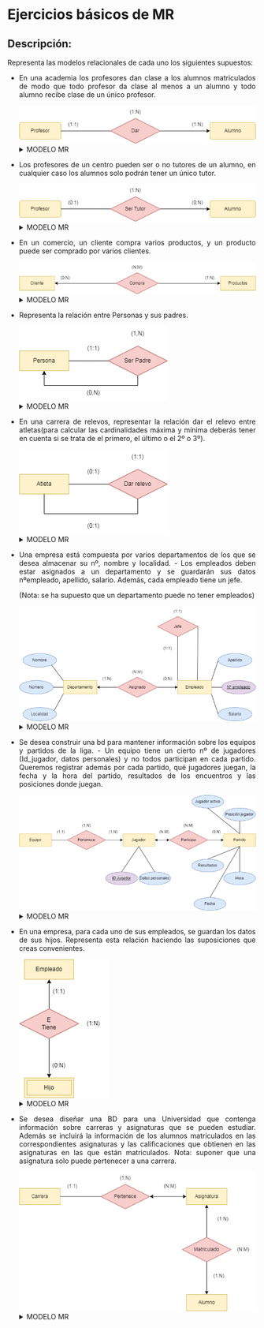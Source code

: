 <div align="justify">

# Ejercicios básicos de MR
## Descripción:
Representa las modelos relacionales de cada uno los siguientes supuestos:

- En una academia los profesores dan clase a los alumnos matriculados de modo que todo profesor da clase al menos a un alumno y todo alumno recibe clase de un único profesor.

    <img src="https://github.com/samugd17/base-datos-bae-/blob/main/TAREAS/Tarea2/IM%C3%81GENES/E_R-E_R%20N%C2%BA1.drawio.png">
    </br>
    
  <details>
        <summary>MODELO MR</summary>
    </br>
    <img src="https://github.com/samugd17/base-datos-bae-/blob/main/TAREAS/Tarea7/IMG/MR1.drawio.png">
    </br>

  </details>     


- Los profesores de un centro pueden ser o no tutores de un alumno, en cualquier caso los alumnos solo podrán tener un único tutor.

  <img src="https://github.com/samugd17/base-datos-bae-/blob/main/TAREAS/Tarea2/IM%C3%81GENES/E_R-E_R%20N%C2%BA2.drawio.png">
  </br>

  <details>
      <summary>MODELO MR</summary>
  </br>
  <img src="https://github.com/samugd17/base-datos-bae-/blob/main/TAREAS/Tarea7/IMG/MR2.drawio.png">
  </br>

  </details>

- En un comercio, un cliente compra varios productos, y un producto puede ser comprado por varios clientes.
  
  <img src="https://github.com/samugd17/base-datos-bae-/blob/main/TAREAS/Tarea2/IM%C3%81GENES/E_R-E_R%20N%C2%BA3.drawio.png">
  </br>

  <details>
        <summary>MODELO MR</summary>
    </br>
    <img src="https://github.com/samugd17/base-datos-bae-/blob/main/TAREAS/Tarea7/IMG/MR3.drawio.png">
    </br>

  </details>
- Representa la relación entre Personas y sus padres.

    <img src="https://github.com/samugd17/base-datos-bae-/blob/main/TAREAS/Tarea2/IM%C3%81GENES/E_R-E_R%20N%C2%BA4.drawio.png">
  </br>

  <details>
        <summary>MODELO MR</summary>
    </br>
    <img src="https://github.com/samugd17/base-datos-bae-/blob/main/TAREAS/Tarea7/IMG/MR4.drawio.png">
    </br>

  </details>

- En una carrera de relevos, representar la relación dar el relevo entre atletas(para calcular las cardinalidades máxima y mínima deberás tener en cuenta si se trata de el primero, el último o el 2º o 3º).

  <img src="https://github.com/samugd17/base-datos-bae-/blob/main/TAREAS/Tarea2/IM%C3%81GENES/E_R-E_R%20N%C2%BA5.drawio.png">
  </br>
  
  <details>
      <summary>MODELO MR</summary>
  </br>
  <img src="">
  </br>

</details>

- Una empresa está compuesta por varios departamentos de los que se desea almacenar su nº, nombre y localidad. - Los empleados deben estar asignados a un departamento y se guardarán sus datos nºempleado, apellido, salario. Además, cada empleado tiene un jefe.

  (Nota: se ha supuesto que un departamento puede no tener empleados)
 
  <img src="https://github.com/samugd17/base-datos-bae-/blob/main/TAREAS/Tarea2/IM%C3%81GENES/E_R-E_R%20N%C2%BA6.drawio.png">
  </br>

    <details>
          <summary>MODELO MR</summary>
      </br>
      <img src="">
      </br>

    </details>

- Se desea construir una bd para mantener información sobre los equipos y partidos de la liga. - Un equipo tiene un cierto nº de jugadores (Id_jugador, datos personales) y no todos participan en cada partido. Queremos registrar además por cada partido, qué jugadores juegan, la fecha y la hora del partido, resultados de los encuentros y las posiciones donde juegan.

  <img src="https://github.com/samugd17/base-datos-bae-/blob/main/TAREAS/Tarea2/IM%C3%81GENES/E_R-E_R%20N%C2%BA7.drawio.png">
  </br>

  <details>
        <summary>MODELO MR</summary>
    </br>
    <img src="">
    </br>

  </details>
  
- En una empresa, para cada uno de sus empleados, se guardan los datos de sus hijos. Representa esta relación haciendo las suposiciones que creas convenientes.

    <img src="https://github.com/samugd17/base-datos-bae-/blob/main/TAREAS/Tarea2/IM%C3%81GENES/E_R-E_R%20N%C2%BA8.drawio.png">
  </br>

  </details>
  <details>
        <summary>MODELO MR</summary>
    </br>
      <img src="">
    </br>

  </details>
  
- Se desea diseñar una BD para una Universidad que contenga información sobre carreras y asignaturas que se pueden estudiar. Además se incluirá la información de los alumnos matriculados en las correspondientes asignaturas y las calificaciones que obtienen en las asignaturas en las que están matriculados. Nota: suponer que una asignatura solo puede pertenecer a una carrera.

    <img src="https://github.com/samugd17/base-datos-bae-/blob/main/TAREAS/Tarea2/IM%C3%81GENES/E_R-E_R%20N%C2%BA9.drawio.png">
  </br>

  <details>
        <summary>MODELO MR</summary>
    </br>
      <img src="">
    </br>

  </details>

 </div>
